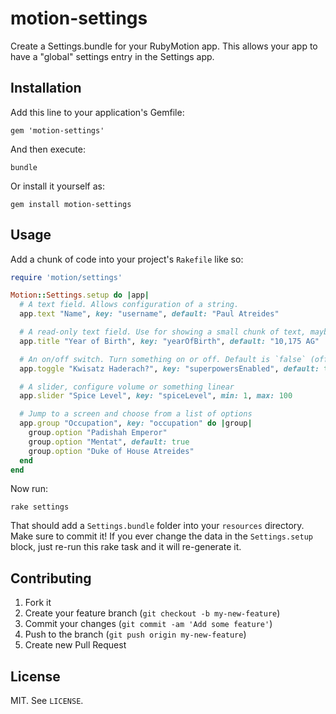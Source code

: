 # motion-settings

Create a Settings.bundle for your RubyMotion app. This allows your app to have a "global" settings entry in the Settings app.

## Installation

Add this line to your application's Gemfile:

    gem 'motion-settings'

And then execute:

    bundle

Or install it yourself as:

    gem install motion-settings

## Usage

Add a chunk of code into your project's `Rakefile` like so:

``` ruby
require 'motion/settings'

Motion::Settings.setup do |app|
  # A text field. Allows configuration of a string.
  app.text "Name", key: "username", default: "Paul Atreides"

  # A read-only text field. Use for showing a small chunk of text, maybe a version number
  app.title "Year of Birth", key: "yearOfBirth", default: "10,175 AG"

  # An on/off switch. Turn something on or off. Default is `false` (off).
  app.toggle "Kwisatz Haderach?", key: "superpowersEnabled", default: true

  # A slider, configure volume or something linear
  app.slider "Spice Level", key: "spiceLevel", min: 1, max: 100

  # Jump to a screen and choose from a list of options
  app.group "Occupation", key: "occupation" do |group|
    group.option "Padishah Emperor"
    group.option "Mentat", default: true
    group.option "Duke of House Atreides"
  end
end
```

Now run:

    rake settings

That should add a `Settings.bundle` folder into your `resources` directory. Make sure to commit it! If you ever change the data in the `Settings.setup` block, just re-run this rake task and it will re-generate it.

## Contributing

1. Fork it
2. Create your feature branch (`git checkout -b my-new-feature`)
3. Commit your changes (`git commit -am 'Add some feature'`)
4. Push to the branch (`git push origin my-new-feature`)
5. Create new Pull Request

## License

MIT. See `LICENSE`.
